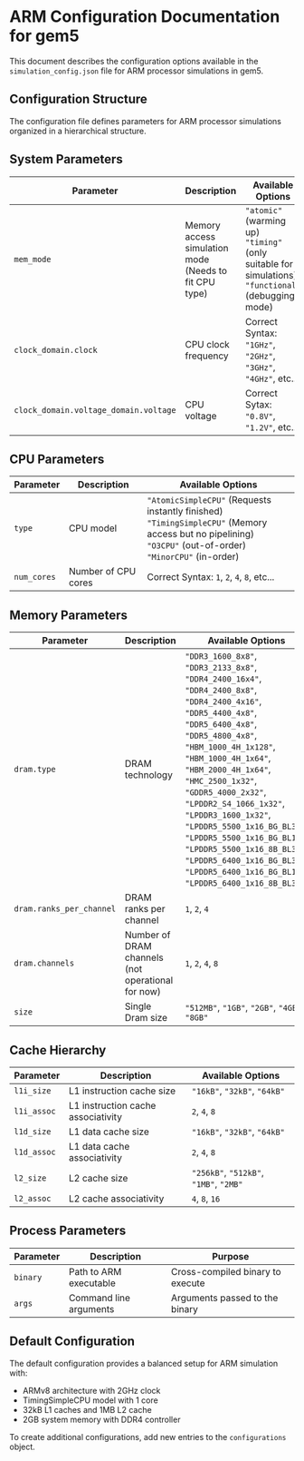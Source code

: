 # ARM Configuration Documentation for gem5

This document describes the configuration options available in the `simulation_config.json` file for ARM processor simulations in gem5.

## Configuration Structure

The configuration file defines parameters for ARM processor simulations organized in a hierarchical structure.

## System Parameters

| Parameter | Description | Available Options |
|-----------|-------------|-------------------|
| `mem_mode` | Memory access simulation mode<br>(Needs to fit CPU type) | `"atomic"` (warming up)<br>`"timing"` (only suitable for simulations)<br>`"functional"` (debugging mode) |
| `clock_domain.clock` | CPU clock frequency | Correct Syntax: `"1GHz"`, `"2GHz"`, `"3GHz"`, `"4GHz"`, etc... |
| `clock_domain.voltage_domain.voltage` | CPU voltage | Correct Sytax: `"0.8V"`, `"1.2V"`, etc... |

## CPU Parameters

| Parameter | Description | Available Options |
|-----------|-------------|-------------------|
| `type` | CPU model | `"AtomicSimpleCPU"` (Requests instantly finished)<br>`"TimingSimpleCPU"` (Memory access but no pipelining)<br>`"O3CPU"` (out-of-order)<br>`"MinorCPU"` (in-order) |
| `num_cores` | Number of CPU cores | Correct Syntax: `1`, `2`, `4`, `8`, etc... |

## Memory Parameters

| Parameter | Description | Available Options |
|-----------|-------------|-------------------|
| `dram.type` | DRAM technology | `"DDR3_1600_8x8"`, `"DDR3_2133_8x8"`, `"DDR4_2400_16x4"`, `"DDR4_2400_8x8"`, `"DDR4_2400_4x16"`, `"DDR5_4400_4x8"`, `"DDR5_6400_4x8"`, `"DDR5_4800_4x8"`, `"HBM_1000_4H_1x128"`, `"HBM_1000_4H_1x64"`, `"HBM_2000_4H_1x64"`, `"HMC_2500_1x32"`, `"GDDR5_4000_2x32"`, `"LPDDR2_S4_1066_1x32"`, `"LPDDR3_1600_1x32"`, `"LPDDR5_5500_1x16_BG_BL32"`, `"LPDDR5_5500_1x16_BG_BL16"`, `"LPDDR5_5500_1x16_8B_BL32"`, `"LPDDR5_6400_1x16_BG_BL32"`, `"LPDDR5_6400_1x16_BG_BL16"`, `"LPDDR5_6400_1x16_8B_BL32"`, |
| `dram.ranks_per_channel` | DRAM ranks per channel | `1`, `2`, `4` |
| `dram.channels` | Number of DRAM channels (not operational for now) | `1`, `2`, `4`, `8` |
| `size` | Single Dram size | `"512MB"`, `"1GB"`, `"2GB"`, `"4GB"`, `"8GB"` |

## Cache Hierarchy

| Parameter | Description | Available Options |
|-----------|-------------|-------------------|
| `l1i_size` | L1 instruction cache size | `"16kB"`, `"32kB"`, `"64kB"` |
| `l1i_assoc` | L1 instruction cache associativity | `2`, `4`, `8` |
| `l1d_size` | L1 data cache size | `"16kB"`, `"32kB"`, `"64kB"` |
| `l1d_assoc` | L1 data cache associativity | `2`, `4`, `8` |
| `l2_size` | L2 cache size | `"256kB"`, `"512kB"`, `"1MB"`, `"2MB"` |
| `l2_assoc` | L2 cache associativity | `4`, `8`, `16` |

## Process Parameters

| Parameter | Description | Purpose |
|-----------|-------------|---------|
| `binary` | Path to ARM executable | Cross-compiled binary to execute |
| `args` | Command line arguments | Arguments passed to the binary |


## Default Configuration

The default configuration provides a balanced setup for ARM simulation with:
- ARMv8 architecture with 2GHz clock
- TimingSimpleCPU model with 1 core
- 32kB L1 caches and 1MB L2 cache
- 2GB system memory with DDR4 controller

To create additional configurations, add new entries to the `configurations` object.
